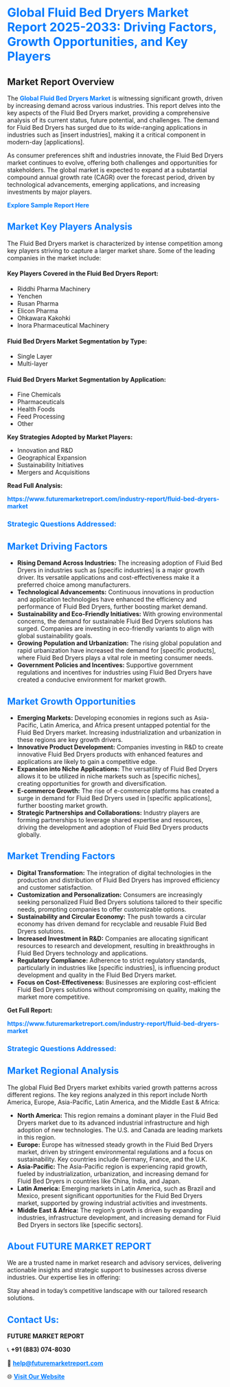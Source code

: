 <h1 style="color: #007BFF;">Global Fluid Bed Dryers Market Report 2025-2033: Driving Factors, Growth Opportunities, and Key Players</h1>

<section id="overview">
<h2>Market Report Overview</h2>
<p>The <a href="https://www.futuremarketreport.com/industry-report/fluid-bed-dryers-market" style="color: #007BFF; text-decoration: none;"><strong>Global Fluid Bed Dryers Market</strong></a> is witnessing significant growth, driven by increasing demand across various industries. This report delves into the key aspects of the Fluid Bed Dryers market, providing a comprehensive analysis of its current status, future potential, and challenges. The demand for Fluid Bed Dryers has surged due to its wide-ranging applications in industries such as [insert industries], making it a critical component in modern-day [applications].</p>
<p>As consumer preferences shift and industries innovate, the Fluid Bed Dryers market continues to evolve, offering both challenges and opportunities for stakeholders. The global market is expected to expand at a substantial compound annual growth rate (CAGR) over the forecast period, driven by technological advancements, emerging applications, and increasing investments by major players.</p>
</section>

<section id="overview">
<p><a href="https://www.futuremarketreport.com/request-sample/reportId=87036" style="color: #007BFF; text-decoration: none;"><strong>Explore Sample Report Here</strong></a></p>
</section>

<section id="key-players">
<h2 style="color: #007BFF;">Market Key Players Analysis</h2>
<p>The Fluid Bed Dryers market is characterized by intense competition among key players striving to capture a larger market share. Some of the leading companies in the market include:</p>
<h4>Key Players Covered in the Fluid Bed Dryers Report:</h4>
<ul><li>Riddhi Pharma Machinery</li><li>Yenchen</li><li>Rusan Pharma</li><li>Elicon Pharma</li><li>Ohkawara Kakohki</li><li>Inora Pharmaceutical Machinery</li></ul>
<h4>Fluid Bed Dryers Market Segmentation by Type:</h4>
<ul><li>Single Layer</li><li>Multi-layer</li></ul>

<h4>Fluid Bed Dryers Market Segmentation by Application:</h4>
<ul><li>Fine Chemicals</li><li>Pharmaceuticals</li><li>Health Foods</li><li>Feed Processing</li><li>Other</li></ul>
<p><strong>Key Strategies Adopted by Market Players:</strong></p>
<ul>
<li>Innovation and R&D</li>
<li>Geographical Expansion</li>
<li>Sustainability Initiatives</li>
<li>Mergers and Acquisitions</li>
</ul>
</section>

<section>
<p><strong>Read Full Analysis: </strong></p><a href="https://www.futuremarketreport.com/industry-report/fluid-bed-dryers-market" style="color: #007BFF; text-decoration: none;"><strong>https://www.futuremarketreport.com/industry-report/fluid-bed-dryers-market</strong></a>
<h3 style="color: #007BFF;">Strategic Questions Addressed:</h3>
</section>

<section id="driving-factors">
<h2 style="color: #007BFF;">Market Driving Factors</h2>
<ul>
<li><strong>Rising Demand Across Industries:</strong> The increasing adoption of Fluid Bed Dryers in industries such as [specific industries] is a major growth driver. Its versatile applications and cost-effectiveness make it a preferred choice among manufacturers.</li>
<li><strong>Technological Advancements:</strong> Continuous innovations in production and application technologies have enhanced the efficiency and performance of Fluid Bed Dryers, further boosting market demand.</li>
<li><strong>Sustainability and Eco-Friendly Initiatives:</strong> With growing environmental concerns, the demand for sustainable Fluid Bed Dryers solutions has surged. Companies are investing in eco-friendly variants to align with global sustainability goals.</li>
<li><strong>Growing Population and Urbanization:</strong> The rising global population and rapid urbanization have increased the demand for [specific products], where Fluid Bed Dryers plays a vital role in meeting consumer needs.</li>
<li><strong>Government Policies and Incentives:</strong> Supportive government regulations and incentives for industries using Fluid Bed Dryers have created a conducive environment for market growth.</li>
</ul>
</section>

<section id="growth-opportunities">
<h2 style="color: #007BFF;">Market Growth Opportunities</h2>
<ul>
<li><strong>Emerging Markets:</strong> Developing economies in regions such as Asia-Pacific, Latin America, and Africa present untapped potential for the Fluid Bed Dryers market. Increasing industrialization and urbanization in these regions are key growth drivers.</li>
<li><strong>Innovative Product Development:</strong> Companies investing in R&D to create innovative Fluid Bed Dryers products with enhanced features and applications are likely to gain a competitive edge.</li>
<li><strong>Expansion into Niche Applications:</strong> The versatility of Fluid Bed Dryers allows it to be utilized in niche markets such as [specific niches], creating opportunities for growth and diversification.</li>
<li><strong>E-commerce Growth:</strong> The rise of e-commerce platforms has created a surge in demand for Fluid Bed Dryers used in [specific applications], further boosting market growth.</li>
<li><strong>Strategic Partnerships and Collaborations:</strong> Industry players are forming partnerships to leverage shared expertise and resources, driving the development and adoption of Fluid Bed Dryers products globally.</li>
</ul>
</section>

<section id="trending-factors">
<h2 style="color: #007BFF;">Market Trending Factors</h2>
<ul>
<li><strong>Digital Transformation:</strong> The integration of digital technologies in the production and distribution of Fluid Bed Dryers has improved efficiency and customer satisfaction.</li>
<li><strong>Customization and Personalization:</strong> Consumers are increasingly seeking personalized Fluid Bed Dryers solutions tailored to their specific needs, prompting companies to offer customizable options.</li>
<li><strong>Sustainability and Circular Economy:</strong> The push towards a circular economy has driven demand for recyclable and reusable Fluid Bed Dryers solutions.</li>
<li><strong>Increased Investment in R&D:</strong> Companies are allocating significant resources to research and development, resulting in breakthroughs in Fluid Bed Dryers technology and applications.</li>
<li><strong>Regulatory Compliance:</strong> Adherence to strict regulatory standards, particularly in industries like [specific industries], is influencing product development and quality in the Fluid Bed Dryers market.</li>
<li><strong>Focus on Cost-Effectiveness:</strong> Businesses are exploring cost-efficient Fluid Bed Dryers solutions without compromising on quality, making the market more competitive.</li>
</ul>
</section>

<section>
<p><strong>Get Full Report: </strong></p><a href="https://www.futuremarketreport.com/industry-report/fluid-bed-dryers-market" style="color: #007BFF; text-decoration: none;"><strong>https://www.futuremarketreport.com/industry-report/fluid-bed-dryers-market</strong></a>
<h3 style="color: #007BFF;">Strategic Questions Addressed:</h3>
</section>


<section id="regional-analysis">
<h2 style="color: #007BFF;">Market Regional Analysis</h2>
<p>The global Fluid Bed Dryers market exhibits varied growth patterns across different regions. The key regions analyzed in this report include North America, Europe, Asia-Pacific, Latin America, and the Middle East & Africa:</p>
<ul>
<li><strong>North America:</strong> This region remains a dominant player in the Fluid Bed Dryers market due to its advanced industrial infrastructure and high adoption of new technologies. The U.S. and Canada are leading markets in this region.</li>
<li><strong>Europe:</strong> Europe has witnessed steady growth in the Fluid Bed Dryers market, driven by stringent environmental regulations and a focus on sustainability. Key countries include Germany, France, and the U.K.</li>
<li><strong>Asia-Pacific:</strong> The Asia-Pacific region is experiencing rapid growth, fueled by industrialization, urbanization, and increasing demand for Fluid Bed Dryers in countries like China, India, and Japan.</li>
<li><strong>Latin America:</strong> Emerging markets in Latin America, such as Brazil and Mexico, present significant opportunities for the Fluid Bed Dryers market, supported by growing industrial activities and investments.</li>
<li><strong>Middle East & Africa:</strong> The region’s growth is driven by expanding industries, infrastructure development, and increasing demand for Fluid Bed Dryers in sectors like [specific sectors].</li>
</ul>
</section>

<footer>
<h2 style="color: #007BFF;">About FUTURE MARKET REPORT</h2>
<p>We are a trusted name in market research and advisory services, delivering actionable insights and strategic support to businesses across diverse industries. Our expertise lies in offering:</p>

<p>Stay ahead in today’s competitive landscape with our tailored research solutions.</p>

<h2 style="color: #007BFF;">Contact Us:</h2>
<p><strong>FUTURE MARKET REPORT</strong></p>
<p>📞 <strong>+91 (883) 074-8030</strong></p>
<p>📧 <strong><a href="mailto:help@futuremarketreport.com" style="color: #007BFF;">help@futuremarketreport.com</a></strong></p>
<p>🌐 <strong><a href="https://www.futuremarketreport.com/" style="color: #007BFF;">Visit Our Website</a></strong></p>
</footer>